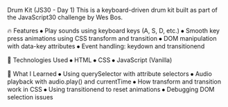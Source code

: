 Drum Kit (JS30 - Day 1)
This is a keyboard-driven drum kit built as part of the JavaScript30 challenge by Wes Bos.


🔥 Features
⦁	Play sounds using keyboard keys (A, S, D, etc.)
⦁	Smooth key press animations using CSS transform and transition
⦁	DOM manipulation with data-key attributes
⦁	Event handling: keydown and transitionend


🚀 Technologies Used
⦁	HTML
⦁	CSS
⦁	JavaScript (Vanilla)


🧠 What I Learned
⦁	Using querySelector with attribute selectors
⦁	Audio playback with audio.play() and currentTime
⦁	How transform and transition work in CSS
⦁	Using transitionend to reset animations
⦁	Debugging DOM selection issues
